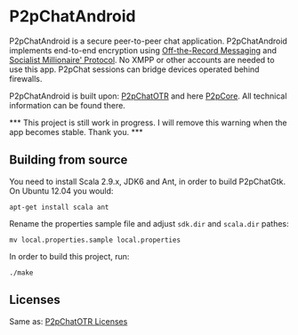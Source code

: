 P2pChatAndroid
==============

P2pChatAndroid is a secure peer-to-peer chat application. P2pChatAndroid implements end-to-end encryption using [Off-the-Record Messaging](http://de.wikipedia.org/wiki/Off-the-Record_Messaging) and [Socialist Millionaire' Protocol](http://en.wikipedia.org/wiki/Socialist_millionaire). No XMPP or other accounts are needed to use this app. P2pChat sessions can bridge devices operated behind firewalls.

P2pChatAndroid is built upon: [P2pChatOTR](https://github.com/mehrvarz/P2pChatOTR#p2pchatotr) and here [P2pCore](https://github.com/mehrvarz/P2pCore#p2pcore---a-portable-peer-to-peer-framework). All technical information can be found there.

*** This project is still work in progress. I will remove this warning when the app becomes stable. Thank you. ***


Building from source
--------------------

You need to install Scala 2.9.x, JDK6 and Ant, in order to build P2pChatGtk. On Ubuntu 12.04 you would:

    apt-get install scala ant

Rename the properties sample file and adjust `sdk.dir` and `scala.dir` pathes:

    mv local.properties.sample local.properties

In order to build this project, run:

    ./make


Licenses
--------

Same as: [P2pChatOTR Licenses](https://github.com/mehrvarz/P2pChatOTR#licenses)

